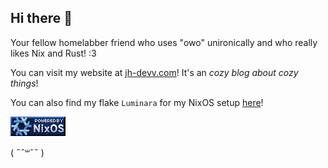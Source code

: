 ## Hi there 👋
Your fellow homelabber friend who uses "owo" unironically and who really likes Nix and Rust! :3

You can visit my website at [jh-devv.com](jh-devv.com)! It's an *cozy blog about cozy things*!

You can also find my flake `Luminara` for my NixOS setup [here](https://github.com/jh-devv/luminara)!

![Retro NixOS Badge by @redyf](/assets/powered_by_nixos.gif)

( ˶ˆ꒳ˆ˵ )
